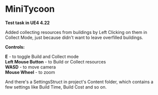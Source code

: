 # MiniTycoon
**Test task in UE4 4.22**

Added collecting resources from buildings by Left Clicking on them in Collect Mode, just because didn't want to leave overfilled buildings. 

**Controls:**

  **E** - to toggle Build and Collect mode  
  **Left Mouse Button** - to Build or Collect resources  
  **WASD** - to move camera  
  **Mouse Wheel** - to zoom  

And there's a SettingsStruct in project's Content folder, which contains a few settings like Build Time, Build Cost and so on.
